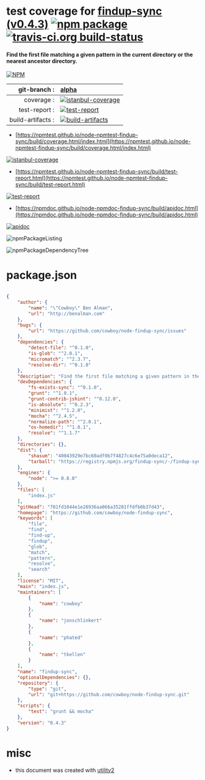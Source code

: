 # test coverage for  [findup-sync (v0.4.3)](https://github.com/cowboy/node-findup-sync)  [![npm package](https://img.shields.io/npm/v/npmtest-findup-sync.svg?style=flat-square)](https://www.npmjs.org/package/npmtest-findup-sync) [![travis-ci.org build-status](https://api.travis-ci.org/npmtest/node-npmtest-findup-sync.svg)](https://travis-ci.org/npmtest/node-npmtest-findup-sync)
#### Find the first file matching a given pattern in the current directory or the nearest ancestor directory.

[![NPM](https://nodei.co/npm/findup-sync.png?downloads=true&downloadRank=true&stars=true)](https://www.npmjs.com/package/findup-sync)

| git-branch : | [alpha](https://github.com/npmtest/node-npmtest-findup-sync/tree/alpha)|
|--:|:--|
| coverage : | [![istanbul-coverage](https://npmtest.github.io/node-npmtest-findup-sync/build/coverage.badge.svg)](https://npmtest.github.io/node-npmtest-findup-sync/build/coverage.html/index.html)|
| test-report : | [![test-report](https://npmtest.github.io/node-npmtest-findup-sync/build/test-report.badge.svg)](https://npmtest.github.io/node-npmtest-findup-sync/build/test-report.html)|
| build-artifacts : | [![build-artifacts](https://npmtest.github.io/node-npmtest-findup-sync/glyphicons_144_folder_open.png)](https://github.com/npmtest/node-npmtest-findup-sync/tree/gh-pages/build)|

- [https://npmtest.github.io/node-npmtest-findup-sync/build/coverage.html/index.html](https://npmtest.github.io/node-npmtest-findup-sync/build/coverage.html/index.html)

[![istanbul-coverage](https://npmtest.github.io/node-npmtest-findup-sync/build/screenCapture.buildCi.browser.%252Ftmp%252Fbuild%252Fcoverage.lib.html.png)](https://npmtest.github.io/node-npmtest-findup-sync/build/coverage.html/index.html)

- [https://npmtest.github.io/node-npmtest-findup-sync/build/test-report.html](https://npmtest.github.io/node-npmtest-findup-sync/build/test-report.html)

[![test-report](https://npmtest.github.io/node-npmtest-findup-sync/build/screenCapture.buildCi.browser.%252Ftmp%252Fbuild%252Ftest-report.html.png)](https://npmtest.github.io/node-npmtest-findup-sync/build/test-report.html)

- [https://npmdoc.github.io/node-npmdoc-findup-sync/build/apidoc.html](https://npmdoc.github.io/node-npmdoc-findup-sync/build/apidoc.html)

[![apidoc](https://npmdoc.github.io/node-npmdoc-findup-sync/build/screenCapture.buildCi.browser.%252Ftmp%252Fbuild%252Fapidoc.html.png)](https://npmdoc.github.io/node-npmdoc-findup-sync/build/apidoc.html)

![npmPackageListing](https://npmtest.github.io/node-npmtest-findup-sync/build/screenCapture.npmPackageListing.svg)

![npmPackageDependencyTree](https://npmtest.github.io/node-npmtest-findup-sync/build/screenCapture.npmPackageDependencyTree.svg)



# package.json

```json

{
    "author": {
        "name": "\"Cowboy\" Ben Alman",
        "url": "http://benalman.com"
    },
    "bugs": {
        "url": "https://github.com/cowboy/node-findup-sync/issues"
    },
    "dependencies": {
        "detect-file": "^0.1.0",
        "is-glob": "^2.0.1",
        "micromatch": "^2.3.7",
        "resolve-dir": "^0.1.0"
    },
    "description": "Find the first file matching a given pattern in the current directory or the nearest ancestor directory.",
    "devDependencies": {
        "fs-exists-sync": "^0.1.0",
        "grunt": "^1.0.1",
        "grunt-contrib-jshint": "^0.12.0",
        "is-absolute": "^0.2.3",
        "minimist": "^1.2.0",
        "mocha": "^2.4.5",
        "normalize-path": "^2.0.1",
        "os-homedir": "^1.0.1",
        "resolve": "^1.1.7"
    },
    "directories": {},
    "dist": {
        "shasum": "40043929e7bc60adf0b7f4827c4c6e75a0deca12",
        "tarball": "https://registry.npmjs.org/findup-sync/-/findup-sync-0.4.3.tgz"
    },
    "engines": {
        "node": ">= 0.8.0"
    },
    "files": [
        "index.js"
    ],
    "gitHead": "701fd1044e1e26936aa066a35281ffdfb0b37d43",
    "homepage": "https://github.com/cowboy/node-findup-sync",
    "keywords": [
        "file",
        "find",
        "find-up",
        "findup",
        "glob",
        "match",
        "pattern",
        "resolve",
        "search"
    ],
    "license": "MIT",
    "main": "index.js",
    "maintainers": [
        {
            "name": "cowboy"
        },
        {
            "name": "jonschlinkert"
        },
        {
            "name": "phated"
        },
        {
            "name": "tkellen"
        }
    ],
    "name": "findup-sync",
    "optionalDependencies": {},
    "repository": {
        "type": "git",
        "url": "git+https://github.com/cowboy/node-findup-sync.git"
    },
    "scripts": {
        "test": "grunt && mocha"
    },
    "version": "0.4.3"
}
```



# misc
- this document was created with [utility2](https://github.com/kaizhu256/node-utility2)
